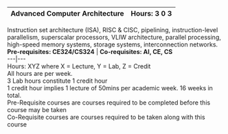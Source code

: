 **Advanced Computer Architecture** | **Hours: 3 0 3**  
---|---  
Instruction set architecture (ISA), RISC & CISC, pipelining, instruction-level parallelism, superscalar processors, VLIW architecture, parallel processing, high-speed memory systems, storage systems, interconnection networks.
**Pre-requisites: CE324/CS324** | **Co-requisites: AI, CE, CS**  
---|---  
Hours: XYZ where X = Lecture, Y = Lab, Z = Credit  
All hours are per week.  
3 Lab hours constitute 1 credit hour  
1 credit hour implies 1 lecture of 50mins per academic week. 16 weeks in total.  
Pre-Requisite courses are courses required to be completed before this course may be taken  
Co-Requisite courses are courses required to be taken along with this course

